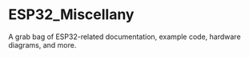# ESP32_Miscellany
A grab bag of ESP32-related documentation, example code, hardware diagrams, and more.
